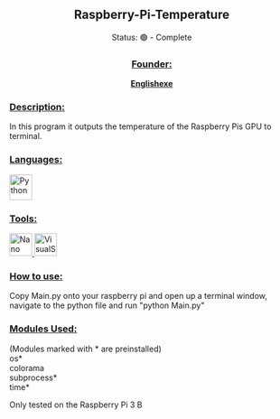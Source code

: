 <h2 align="center">Raspberry-Pi-Temperature</h3>
<p align="center">Status: 🟢 - Complete</p>
<h3 align="center"><u>Founder:</u></h3>
<b><p align="center"> <a href="https://github.com/Englishexe">Englishexe</a></p></b>
<h3 align="left"><u>Description:</u></h3>
<p>In this program it outputs the temperature of the Raspberry Pis GPU to terminal.</p>
<h3 align="left"><u>Languages:</u></h3>
<a href="https://www.python.org" target="_blank" rel="noreferrer"> 
<img src="https://upload.wikimedia.org/wikipedia/commons/thumb/c/c3/Python-logo-notext.svg/1869px-Python-logo-notext.svg.png" alt="Python" width="40" height="45"/>
</a>

  
<h3 align="left"><u>Tools:</u></h3> <p align="left"> 
<a href="https://www.nano-editor.org" target="_blank" rel="noreferrer"> 
<img src="https://upload.wikimedia.org/wikipedia/commons/thumb/8/8a/Gnu-nano.svg/1024px-Gnu-nano.svg.png" alt="Nano" width="40" height="40"/> 
</a>
<a href="https://code.visualstudio.com" target="_blank" rel="noreferrer"> 
<img src="https://upload.wikimedia.org/wikipedia/commons/thumb/9/9a/Visual_Studio_Code_1.35_icon.svg/2048px-Visual_Studio_Code_1.35_icon.svg.png" alt="VisualStudioCode" width="40" height="40"/> 
</a>
<h3 align="left"><u>How to use:</u></h3>
<p>Copy Main.py onto your raspberry pi and open up a terminal window, navigate to the python file and run "python Main.py"</p>
<h3 align="left"><u>Modules Used:</u></h3>
<p>(Modules marked with * are preinstalled)<br>os*<br>colorama<br>subprocess*<br>time*<p>
<p>Only tested on the Raspberry Pi 3 B</p>
